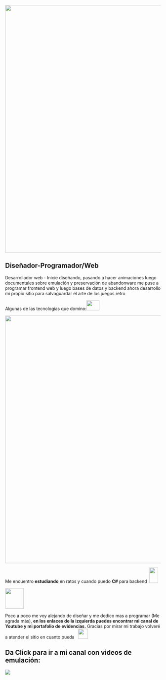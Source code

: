 <div>
 <img src= "https://lh3.googleusercontent.com/pw/AMWts8DFB6ODMvDZLQBphGMAwcqUWfOZe5E-R0mu699_ifzn92JqSjdF_LgyiHz1Khj5WE4EIRnCzCiU5rK0OEjHso3izuaPlwUpx6bO_xULGHRQ0LvxirKOac-ARV1_l2p3f_-aHuc6fpjEmjvH3VG0gsnG=w1280-h640-no?authuser=0" width=800 />
 
 <h2>Diseñador-Programador/Web</h2>
 
 <p>Desarrollador web - Inicie diseñando, pasando a hacer animaciones luego documentales sobre emulación y preservación de abandonware me puse a programar frontend web y luego bases de datos y backend ahora desarrollo mi propio sitio para salvaguardar el arte de los juegos retro</p>
 
 <p>Algunas de las tecnologías que domino:<img src ="https://lh3.googleusercontent.com/pw/AMWts8ACcbrg7c6tsXumfYC3HEPFx6DKZ15NY1pAKR-jqfGgd6cVCINud3ztBZI-k2VPV1G7KSnlmmuH0arizAc9_JiW5ZKcUKhFn78uXUYl3VxDtrziT4-LcCaL7laKkwpxXXptjrC4jjoQGigt-EpAQHzd=w506-h407-no?authuser=0" width=42 height=32/> </p>
<img src="https://lh3.googleusercontent.com/pw/AMWts8D4VpPrdBS_dGQUyw8zxfE0nvLT-jaPX00ezzPR41sXgtljoyovsXyrIJqxWAOyRKPY4_kFEWLoLImytA3rmzoxh02-aQX8Ol5H_yqg0lqE6Tvjs21VqvTHz3f5L4Yty_pVC2jPhjHLJrQjz--KrYu_=w1600-h120-no?authuser=0" width=800 />
 
 
 <p>Me encuentro <strong>estudiando</strong> en ratos y cuando puedo <strong>C#</strong> para backend &nbsp<img src="https://lh3.googleusercontent.com/pw/AJFCJaXEZ0-zCccKvqkaGMIsDVbUkeKP8S1XSl2MEJ4y9K3WaxMPPHO7co8zYBtu58ZcU1MHWIJTeaNs2WnN3AuDsoHv0rqAn1TjUKyien3AWxu296iesDjuFGfwTa00dlo2N5cESVRTGK4HxldCdX4VFR2R=w1600-h204-s-no?authuser=0" width=28 height=50/></p>
 
 <img src ="https://lh3.googleusercontent.com/pw/AMWts8CezJrO93OVHVqCD_fHdtw7Hiz7ck1OlCLL3V9Y4Cd80vXHDK1TT-lChEyiqZwAFvJTHwBPQX-NQda8PUCXmtso5VoUc9_IT6sbA1zMvHpOqGEsiVcw-dt6SwX84pjzKUiqb-FLlsTFpOQQdER43bRi=w108-h125-no?authuser=0" width=60 height=66 /> 
 
 
 <p>Poco a poco me voy alejando de diseñar y me dedico mas a programar (Me agrada más), <strong>en los enlaces de la izquierda puedes encontrar mi canal de Youtube y mi portafolio de evidencias.</strong> Gracias por mirar mi trabajo volveré a atender el sitio en cuanto pueda &nbsp <img src="https://lh3.googleusercontent.com/pw/AMWts8DkSVZcITLq5rIv20mouz4KK-caOU1HLla3Iw4K0gtp6ajPuHcgwYGY_Pw10DtXo8COW7XvxcqmPoYsBZhDPqZbfE41e-rCV7_c3hYqVeRN2oMMVecKeM4H323Mb6sKhDVcvtKfdBR0AO7140EL9ZBU=w450-h439-no?authuser=0" width=32 height=32 /></p>
 
 
 <h2><strong>Da Click para ir a mi canal con videos de emulación:</strong></h2> <a target="_blank" href="https://www.youtube.com/@nullzero3897" ><img src="https://lh3.googleusercontent.com/pw/AMWts8D2zDUkLWoFsLEzjKB8vhvqtf0N_fy-JzwchV5ioOhopB7njn1LgT5MKb7CTP5eRSCg5MATh219zYbXjQi0OKpRkhkm0jmNuKJLuEqpEUgmb07B6lnITVIyJVDoGVUcLIKOfLtdcSbhvopeo3pgnIwx=w1600-h298-no?authuser=0" /></a>
</div>
  
  
